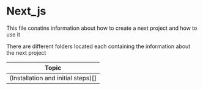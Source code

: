 # Next_js
This file conatins information about how to create a next project and how to use it

There are different folders located each containing the information about the next project

| Topic | 
| - | 
| (Installation and initial steps)[] |
